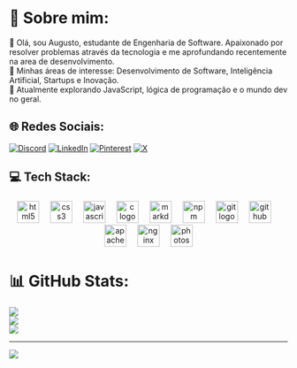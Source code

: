 # 💫 Sobre mim:
👋 Olá, sou Augusto, estudante de Engenharia de Software. Apaixonado por resolver problemas através da tecnologia e me aprofundando recentemente na area de desenvolvimento.<br>🌱 Minhas áreas de interesse: Desenvolvimento de Software, Inteligência Artificial, Startups e Inovação.<br>🚀 Atualmente explorando JavaScript, lógica de programação e o mundo dev no geral.

## 🌐 Redes Sociais:
[![Discord](https://img.shields.io/badge/Discord-%237289DA.svg?logo=discord&logoColor=white)](https://discord.gg/https://discord.gg/NwJcK3FFbE) [![LinkedIn](https://img.shields.io/badge/LinkedIn-%230077B5.svg?logo=linkedin&logoColor=white)](https://linkedin.com/in/augusto-corrêa-6537a8276) [![Pinterest](https://img.shields.io/badge/Pinterest-%23E60023.svg?logo=Pinterest&logoColor=white)](https://pinterest.com/augustogatti_) [![X](https://img.shields.io/badge/X-black.svg?logo=X&logoColor=white)](https://x.com/Augustogatti_)

<h2 align="left">💻 Tech Stack:</h2>

###

<div align="center">
  <img src="https://cdn.jsdelivr.net/gh/devicons/devicon/icons/html5/html5-original.svg" height="40" alt="html5 logo"  />
  <img width="12" />
  <img src="https://cdn.jsdelivr.net/gh/devicons/devicon/icons/css3/css3-original.svg" height="40" alt="css3 logo"  />
  <img width="12" />
  <img src="https://cdn.jsdelivr.net/gh/devicons/devicon/icons/javascript/javascript-original.svg" height="40" alt="javascript logo"  />
  <img width="12" />
  <img src="https://cdn.jsdelivr.net/gh/devicons/devicon/icons/c/c-original.svg" height="40" alt="c logo"  />
  <img width="12" />
  <img src="https://cdn.jsdelivr.net/gh/devicons/devicon/icons/markdown/markdown-original.svg" height="40" alt="markdown logo"  />
  <img width="12" />
  <img src="https://cdn.jsdelivr.net/gh/devicons/devicon/icons/npm/npm-original-wordmark.svg" height="40" alt="npm logo"  />
  <img width="12" />
  <img src="https://cdn.jsdelivr.net/gh/devicons/devicon/icons/git/git-original.svg" height="40" alt="git logo"  />
  <img width="12" />
  <img src="https://cdn.jsdelivr.net/gh/devicons/devicon/icons/github/github-original.svg" height="40" alt="github logo"  />
  <img width="12" />
  <img src="https://cdn.jsdelivr.net/gh/devicons/devicon/icons/apache/apache-original.svg" height="40" alt="apache logo"  />
  <img width="12" />
  <img src="https://cdn.jsdelivr.net/gh/devicons/devicon/icons/nginx/nginx-original.svg" height="40" alt="nginx logo"  />
  <img width="12" />
  <img src="https://cdn.jsdelivr.net/gh/devicons/devicon/icons/photoshop/photoshop-plain.svg" height="40" alt="photoshop logo"  />
</div>

# 📊 GitHub Stats:
![](https://github-readme-stats.vercel.app/api?username=Augustbr01&theme=blue_navy&hide_border=false&include_all_commits=true&count_private=true)<br/>
![](https://nirzak-streak-stats.vercel.app/?user=Augustbr01&theme=blue_navy&hide_border=false)<br/>
![](https://github-readme-stats.vercel.app/api/top-langs/?username=Augustbr01&theme=blue_navy&hide_border=false&include_all_commits=true&count_private=true&layout=compact)

---
[![](https://visitcount.itsvg.in/api?id=Augustbr01&icon=0&color=0)](https://visitcount.itsvg.in)

<!-- Proudly created with GPRM ( https://gprm.itsvg.in ) -->
